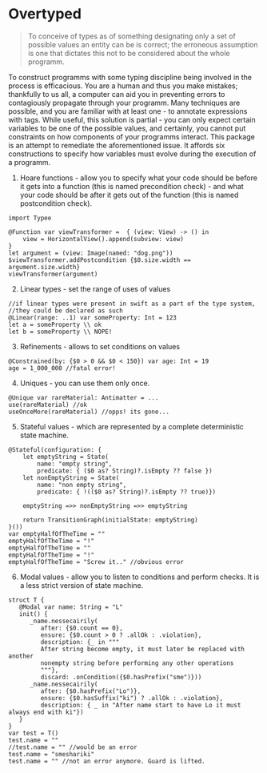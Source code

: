 # Overtyped
> To conceive of types as of something designating only a set of possible values an entity can be is correct;
> the erroneous assumption is one that dictates this not to be considered about the whole programm.


To construct programms with some typing discipline being involved in the process is efficacious. You are a human and thus you make mistakes; thankfully to us all, a computer can aid you in preventing errors to contagiously propagate through your programm. Many techniques are possible, and you are familiar with at least one - to annotate expressions with tags. While useful, this solution is partial - you can only expect certain variables to be one of the possible values, and certainly, you cannot put constraints on how components of your programms interact. This package is an attempt to remediate the aforementioned issue. It affords six constructions to specify how variables must evolve during the execution of a programm.

1. Hoare functions - allow you to specify what your code should be before it gets into a function (this is named precondition check) - and what your code should be after it gets out of the function (this is named postcondition check).
```
import Typee

@Function var viewTransformer =  { (view: View) -> () in
    view = HorizontalView().append(subview: view)
}
let argument = (view: Image(named: "dog.png"))
$viewTransformer.addPostcondition {$0.size.width == argument.size.width}
viewTransformer(argument)
```

2. Linear types - set the range of uses of values
```
//if linear types were present in swift as a part of the type system,
//they could be declared as such
@Linear(range: ..1) var someProperty: Int = 123
let a = someProperty \\ ok
let b = someProperty \\ NOPE!
```

3. Refinements - allows to set conditions on values
```
@Constrained(by: {$0 > 0 && $0 < 150}) var age: Int = 19
age = 1_000_000 //fatal error!
```

4. Uniques - you can use them only once.
```
@Unique var rareMaterial: Antimatter = ...
use(rareMaterial) //ok
useOnceMore(rareMaterial) //opps! its gone...
```

5. Stateful values - which are represented by a complete deterministic state machine.
```
@Stateful(configuration: {
    let emptyString = State(
        name: "empty string",
        predicate: { ($0 as? String)?.isEmpty ?? false })
    let nonEmptyString = State(
        name: "non empty string",
        predicate: { !(($0 as? String)?.isEmpty ?? true)})
        
    emptyString =>> nonEmptyString =>> emptyString
    
    return TransitionGraph(initialState: emptyString)
}())
var emptyHalfOfTheTime = ""
emptyHalfOfTheTime = "!"
emptyHalfOfTheTime = ""
emptyHalfOfTheTime = "!"
emptyHalfOfTheTime = "Screw it.." //obvious error
```

6. Modal values - allow you to listen to conditions and perform checks. It is a less strict version of state machine.
```
struct T {
   @Modal var name: String = "L"
   init() {
      _name.nessecairily(
         after: {$0.count == 0},
         ensure: {$0.count > 0 ? .allOk : .violation},
         description: {_ in """
         After string become empty, it must later be replaced with another
         nonempty string before performing any other operations
         """},
         discard: .onCondition({$0.hasPrefix("sme")}))
      _name.nessecairily(
         after: {$0.hasPrefix("Lo")},
         ensure: {$0.hasSuffix("ki") ? .allOk : .violation},
         description: { _ in "After name start to have Lo it must always end with ki"})
   }
}
var test = T()
test.name = ""
//test.name = "" //would be an error 
test.name = "smeshariki"
test.name = "" //not an error anymore. Guard is lifted.
```
